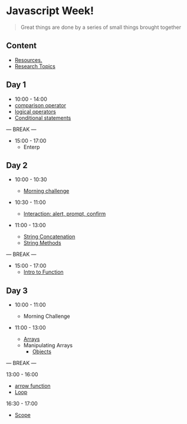 
# Javascript  Week!

> Great things are done by a series of small things brought together

  

## Content

  


- [Resources.](./resources.md)
- [Research Topics](./research-topics.md)

  

  

## Day 1

  

- 10:00 - 14:00
 - [comparison  operator](./operators.md)
 - [logical operators](./operators.md)
 - [Conditional statements](./operators.md)

— BREAK —

- 15:00 - 17:00
  - Enterp



## Day 2
 
- 10:00 - 10:30
  -  [Morning challenge](./callenge.md)
 
- 10:30 - 11:00
  - [Interaction: alert, prompt, confirm](./interaction.md)

- 11:00 - 13:00
  - [String Concatenation](./concat.md)
  - [String Methods](./stringMethods.md)

— BREAK —
- 15:00 - 17:00
  - [Intro to Function](./function.md)


## Day 3
 
- 10:00 - 11:00
  - Morning Challenge 

- 11:00 - 13:00 
    - [Arrays](./array.md)
  - Manipulating Arrays
    - [Objects](./object.md) 

— BREAK —

13:00 - 16:00 
  - [arrow function](./arrow.md) 
  - [Loop](./loop.md)

16:30 - 17:00 
   - [Scope](./scope.md) 






